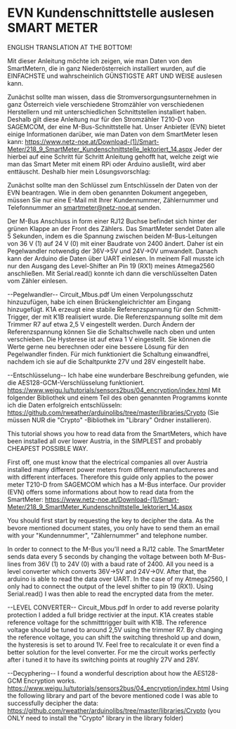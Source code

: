 # EVN Kundenschnittstelle auslesen SMART METER
ENGLISH TRANSLATION AT THE BOTTOM!

Mit dieser Anleitung möchte ich zeigen, wie man Daten von den SmartMetern, die in ganz Niederösterreich installiert wurden, auf die EINFACHSTE und wahrscheinlich GÜNSTIGSTE ART UND WEISE auslesen kann.

Zunächst sollte man wissen, dass die Stromversorgungsunternehmen in ganz Österreich viele verschiedene Stromzähler von verschiedenen Herstellern und mit unterschiedlichen Schnittstellen installiert haben. Deshalb gilt diese Anleitung nur für den Stromzähler T210-D von SAGEMCOM, der eine M-Bus-Schnittstelle hat.
Unser Anbieter (EVN) bietet einige Informationen darüber, wie man Daten von dem SmartMeter lesen kann:
https://www.netz-noe.at/Download-(1)/Smart-Meter/218_9_SmartMeter_Kundenschnittstelle_lektoriert_14.aspx
Jeder der hierbei auf eine Schritt für Schritt Anleitung gehofft hat, welche zeigt wie man das Smart Meter mit einem RPi oder Arduino ausließt, wird aber enttäuscht.
Deshalb hier mein Lösungsvorschlag:

Zunächst sollte man den Schlüssel zum Entschlüsseln der Daten von der EVN beantragen. Wie in dem oben genannten Dokument angegeben, müssen Sie nur eine E-Mail mit Ihrer Kundennummer, Zählernummer und Telefonnummer an smartmeter@netz-noe.at senden.

Der M-Bus Anschluss in form einer RJ12 Buchse befindet sich hinter der grünen Klappe an der Front des Zählers. Das SmartMeter sendet Daten alle 5 Sekunden, indem es die Spannung zwischen beiden M-Bus-Leitungen von 36 V (1) auf 24 V (0) mit einer Baudrate von 2400 ändert.
Daher ist ein Pegelwandler notwendig der 36V->5V und 24V->0V umwandelt. Danach kann der Arduino die Daten über UART einlesen. In meinem Fall musste ich nur den Ausgang des Level-Shifter an Pin 19 (RX1) meines Atmega2560 anschließen. Mit Serial.read() konnte ich dann die verschlüsselten Daten vom Zähler einlesen.

--Pegelwandler--
Circuit_Mbus.pdf
Um einen Verpolungsschutz hinzuzufügen, habe ich einen Brückengleichrichter am Eingang hinzugefügt.
K1A erzeugt eine stabile Referenzspannung für den Schmitt-Trigger, der mit K1B realisiert wurde. Die Referenzspannung sollte mit dem Trimmer R7 auf etwa 2,5 V eingestellt werden. Durch Ändern der Referenzspannung können Sie die Schaltschwelle nach oben und unten verschieben. Die Hysterese ist auf etwa 1 V eingestellt. Sie können die Werte gerne neu berechnen oder eine bessere Lösung für den Pegelwandler finden. Für mich funktioniert die Schaltung einwandfrei, nachdem ich sie auf die Schaltpunkte 27V und 28V eingestellt habe.

--Entschlüsselung--
Ich habe eine wunderbare Beschreibung gefunden, wie die AES128-GCM-Verschlüsselung funktioniert.
https://www.weigu.lu/tutorials/sensors2bus/04_encryption/index.html
Mit folgender Bibliothek und einem Teil des oben genannten Programms konnte ich die Daten erfolgreich entschlüsseln:
https://github.com/rweather/arduinolibs/tree/master/libraries/Crypto (Sie müssen NUR die "Crypto" -Bibliothek im "Library" Ordner installieren).


This tutorial shows you how to read data from the SmartMeters, which have been installed all over lower Austria, in the SIMPLEST and probably CHEAPEST POSSIBLE WAY.

First off, one must know that the electrical companies all over Austria installed many different power meters from different manufactureres and with different interfaces. Therefore this guide only applies to the power meter T210-D from SAGEMCOM which has a M-Bus interface. 
Our provider (EVN) offers some informations about how to read data from the SmartMeter:
https://www.netz-noe.at/Download-(1)/Smart-Meter/218_9_SmartMeter_Kundenschnittstelle_lektoriert_14.aspx

You should first start by requesting the key to decipher the data. As the bevore mentioned document states, you only have to send them an email with your "Kundennummer", "Zählernummer" and telephone number. 

In order to connect to the M-Bus you'll need a RJ12 cable. 
The SmartMeter sends data every 5 seconds by changing the voltage between both M-Bus-lines from 36V (1) to 24V (0) with a baud rate of 2400.
All you need is a level converter which converts 36V->5V and 24V->0V. After that, the arduino is able to read the data over UART. In the case of my Atmega2560, I only had to connect the output of the level shifter to pin 19 (RX1). Using Serial.read() I was then able to read the encrypted data from the meter. 


--LEVEL CONVERTER-- 
Circuit_Mbus.pdf
In order to add reverse polarity protection I added a full bridge rectivier at the input.
K1A creates stable reference voltage for the schmitttrigger built with K1B. The reference voltage should be tuned to around 2,5V using the trimmer R7. By changing the reference voltage, you can shift the switching threshold up and down, the hysteresis is set to around 1V. Feel free to recalculate it or even find a better solution for the level converter. For me the circuit works perfectly after i tuned it to have its switching points at roughly 27V and 28V. 

--Decyphering--
I found a wonderful description about how the AES128-GCM Encryption works.
https://www.weigu.lu/tutorials/sensors2bus/04_encryption/index.html
Using the following library and part of the bevore mentioned code I was able to successfully decipher the data:
https://github.com/rweather/arduinolibs/tree/master/libraries/Crypto  (you ONLY need to install the "Crypto" library in the library folder)



